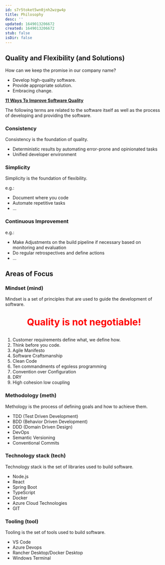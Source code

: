 ```yaml
---
id: s7r5toket5wn0jnh2wzgw4p
title: Philosophy
desc: ''
updated: 1649013206672
created: 1649013206672
stub: false
isDir: false
---
```

## Quality and Flexibility (and Solutions)

How can we keep the promise in our company name?

- Develop high-quality software.
- Provide appropriate solution.
- Embracing change.

**[11 Ways To Improve Software Quality](https://testpoint.com.au/11-ways-to-improve-software-quality/)**

The following terms are related to the software itself as well as the process of developing and providing the software.

### Consistency

Consistency is the foundation of quality.

- Deterministic results by automating error-prone and opinionated tasks
- Unified developer environment

### Simplicity

Simplicity is the foundation of flexibility.

e.g.:

- Document where you code
- Automate repetitive tasks
- ...

### Continuous Improvement

e.g.:

- Make Adjustments on the build pipeline if necessary based on monitoring and evaluation
- Do regular retrospectives and define actions
- ...

## Areas of Focus

### Mindset (mind)

Mindset is a set of principles that are used to guide the development of software.

<p style="font-size: 30px; font-weight: bold;color:red; text-align: center">Quality is not negotiable!</p>

1. Customer requirements define what, we define how.
1. Think before you code.
1. Agile Manifesto
1. Software Craftsmanship
1. Clean Code
1. Ten commandments of egoless programming
1. Convention over Configuration
1. DRY
1. High cohesion low coupling

### Methodology (meth)

Methology is the process of defining goals and how to achieve them.

- TDD (Test Driven Development)
- BDD (Behavior Driven Development)
- DDD (Domain Driven Design)
- DevOps
- Semantic Versioning
- Conventional Commits

### Technology stack (tech)

Technology stack is the set of libraries used to build software.

- Node.js
- React
- Spring Boot
- TypeScript
- Docker
- Azure Cloud Technologies
- GIT

### Tooling (tool)

Tooling is the set of tools used to build software.

- VS Code
- Azure Devops
- Rancher Desktop/Docker Desktop
- Windows Terminal
